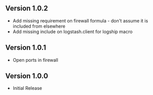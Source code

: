 ## Version 1.0.2

* Add missing requirement on firewall formula - don't assume it is included from elsewhere
* Add missing include on logstash.client for logship macro

## Version 1.0.1

* Open ports in firewall

## Version 1.0.0

* Initial Release
